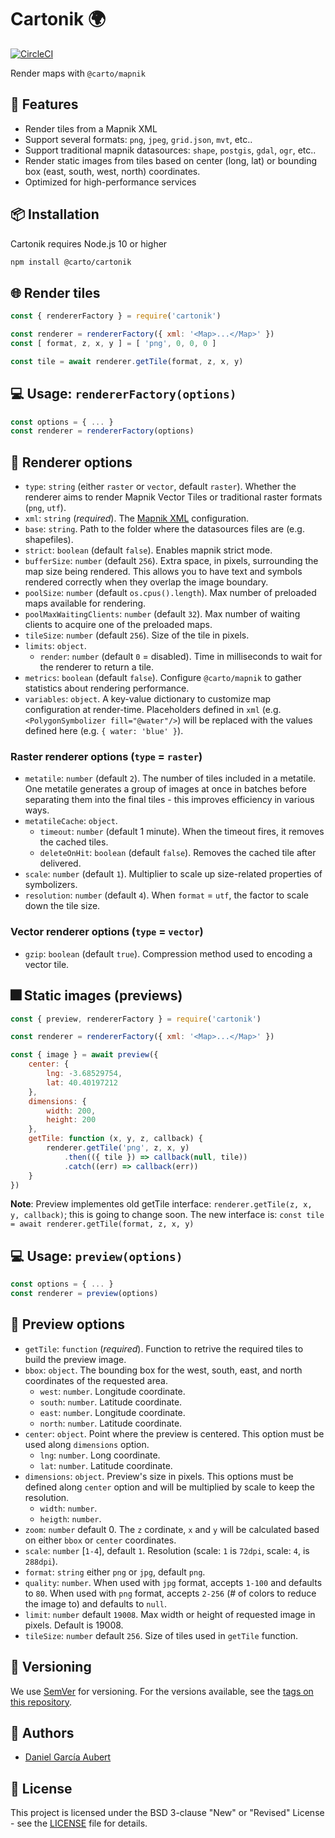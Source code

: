 # Cartonik :earth_africa:

[![CircleCI](https://circleci.com/gh/CartoDB/cartonik.svg?style=svg)](https://circleci.com/gh/CartoDB/cartonik)

Render maps with `@carto/mapnik`

## :rocket: Features

- Render tiles from a Mapnik XML
- Support several formats: `png`, `jpeg`, `grid.json`, `mvt`, etc..
- Support traditional mapnik datasources: `shape`, `postgis`, `gdal`, `ogr`, etc..
- Render static images from tiles based on center (long, lat) or bounding box (east, south, west, north) coordinates.
- Optimized for high-performance services

## :package: Installation

Cartonik requires Node.js 10 or higher

```sh
npm install @carto/cartonik
```

## :globe_with_meridians: Render tiles

```js
const { rendererFactory } = require('cartonik')

const renderer = rendererFactory({ xml: '<Map>...</Map>' })
const [ format, z, x, y ] = [ 'png', 0, 0, 0 ]

const tile = await renderer.getTile(format, z, x, y)
```

## :computer: Usage: `rendererFactory(options)`

```js
const options = { ... }
const renderer = rendererFactory(options)
```

## :triangular_ruler: Renderer options

- `type`: `string` (either `raster` or `vector`, default `raster`). Whether the renderer aims to render Mapnik Vector Tiles or traditional raster formats (`png`, `utf`).
- `xml`: `string` (*required*). The [Mapnik XML](https://github.com/mapnik/mapnik/wiki/XMLConfigReference) configuration.
- `base`: `string`. Path to the folder where the datasources files are (e.g. shapefiles).
- `strict`: `boolean` (default `false`). Enables mapnik strict mode.
- `bufferSize`: `number` (default `256`). Extra space, in pixels, surrounding the map size being rendered. This allows you to have text and symbols rendered correctly when they overlap the image boundary.
- `poolSize`: `number` (default `os.cpus().length`). Max number of preloaded maps available for rendering.
- `poolMaxWaitingClients`: `number` (default `32`). Max number of waiting clients to acquire one of the preloaded maps.
- `tileSize`: `number` (default `256`). Size of the tile in pixels.
- `limits`: `object`.
  - `render`: `number` (default `0` = disabled). Time in milliseconds to wait for the renderer to return a tile.
- `metrics`: `boolean` (default `false`). Configure `@carto/mapnik` to gather statistics about rendering performance.
- `variables`: `object`. A key-value dictionary to customize map configuration at render-time. Placeholders defined in `xml` (e.g. `<PolygonSymbolizer fill="@water"/>`) will be replaced with the values defined here (e.g. `{ water: 'blue' }`).

### Raster renderer options (`type` = `raster`)

- `metatile`: `number` (default `2`). The number of tiles included in a metatile. One metatile generates a group of images at once in batches before separating them into the final tiles - this improves efficiency in various ways.
- `metatileCache`: `object`.
  - `timeout`: `number` (default 1 minute). When the timeout fires, it removes the cached tiles.
  - `deleteOnHit`: `boolean` (default `false`). Removes the cached tile after delivered.
- `scale`: `number` (default `1`). Multiplier to scale up size-related properties of symbolizers.
- `resolution`: `number` (default `4`). When `format` = `utf`, the factor to scale down the tile size.

### Vector renderer options (`type` = `vector`)

- `gzip`: `boolean` (default `true`). Compression method used to encoding a vector tile.

## :fireworks: Static images (previews)

```js
const { preview, rendererFactory } = require('cartonik')

const renderer = rendererFactory({ xml: '<Map>...</Map>' })

const { image } = await preview({
    center: {
        lng: -3.68529754,
        lat: 40.40197212
    },
    dimensions: {
        width: 200,
        height: 200
    },
    getTile: function (x, y, z, callback) {
        renderer.getTile('png', z, x, y)
            .then(({ tile }) => callback(null, tile))
            .catch((err) => callback(err))
    }
})
```

**Note**: Preview implementes old getTile interface: `renderer.getTile(z, x, y, callback)`; this is going to change soon. The new interface is: `const tile = await renderer.getTile(format, z, x, y)`

## :computer: Usage: `preview(options)`

```js
const options = { ... }
const renderer = preview(options)
```

## :triangular_ruler: Preview options

- `getTile`: `function` (*required*). Function to retrive the required tiles to build the preview image.
- `bbox`: `object`. The bounding box for the west, south, east, and north coordinates of the requested area.
  - `west`: `number`. Longitude coordinate.
  - `south`: `number`. Latitude coordinate.
  - `east`: `number`. Longitude coordinate.
  - `north`: `number`. Latitude coordinate.
- `center`: `object`. Point where the preview is centered. This option must be used along `dimensions` option.
  - `lng`: `number`. Long coordinate.
  - `lat`: `number`. Latitude coordinate.
- `dimensions`: `object`. Preview's size in pixels. This options must be defined along `center` option and will be multiplied by scale to keep the resolution.
  - `width`: `number`.
  - `heigth`: `number`.
- `zoom`: `number` default 0. The `z` cordinate, `x` and `y` will be calculated based on either `bbox` or `center` coordinates.
- `scale`: `number` [`1-4`], default `1`. Resolution (scale: `1` is `72dpi`, scale: `4`, is `288dpi`).
- `format`: `string` either `png` or `jpg`, default `png`.
- `quality`: `number`. When used with `jpg` format, accepts `1-100` and defaults to `80`. When used with `png` format, accepts `2-256` (# of colors to reduce the image to) and defaults to `null`.
- `limit`: `number` default `19008`. Max width or height of requested image in pixels. Default is 19008.
- `tileSize`: `number` default `256`. Size of tiles used in `getTile` function.

## :1234: Versioning

We use [SemVer](http://semver.org/) for versioning. For the versions available, see the [tags on this repository](https://github.com/cartodb/cartonik/tags).

## :busts_in_silhouette: Authors

- [Daniel García Aubert](https://github.com/dgaubert)

## :page_with_curl: License

This project is licensed under the BSD 3-clause "New" or "Revised" License - see the [LICENSE](LICENSE) file for details.
